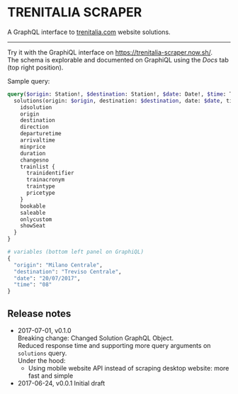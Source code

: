 # TRENITALIA SCRAPER

A GraphQL interface to [trenitalia.com](http://www.trenitalia.com/) website solutions.

---

Try it with the GraphiQL interface on https://trenitalia-scraper.now.sh/.  
The schema is explorable and documented on GraphiQL using the _Docs_ tab (top right position).

Sample query:
```graphql
query($origin: Station!, $destination: Station!, $date: Date!, $time: TimeHour!) {
  solutions(origin: $origin, destination: $destination, date: $date, time: $time, limit: 2, offset: 2) {
    idsolution
    origin
    destination
    direction
    departuretime
    arrivaltime
    minprice
    duration
    changesno
    trainlist {
      trainidentifier
      trainacronym
      traintype
      pricetype
    }
    bookable
    saleable
    onlycustom
    showSeat
  }
}

# variables (bottom left panel on GraphiQL)
{
  "origin": "Milano Centrale",
  "destination": "Treviso Centrale",
  "date": "20/07/2017",
  "time": "08"
}
```

## Release notes

- 2017-07-01, v0.1.0  
  Breaking change: Changed Solution GraphQL Object.  
  Reduced response time and supporting more query arguments on `solutions` query.  
  Under the hood:
    - Using mobile website API instead of scraping desktop website: more fast and simple
- 2017-06-24, v0.0.1
  Initial draft
